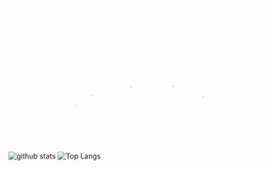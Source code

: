 <img align="right" src="https://github.com/beyond7/beyond7/raw/master/images/1.gif">

![github stats](https://github-readme-stats.vercel.app/api?username=beyond7&show_icons=true&theme=monokai&count_private=true)
![Top Langs](https://github-readme-stats.vercel.app/api/top-langs/?username=beyond7&layout=compact&theme=monokai&count_private=true)
